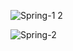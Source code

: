 
![Spring-1 2](https://user-images.githubusercontent.com/61968474/148786961-c0ed192f-52ae-49d2-ada2-921efcc51ab9.jpg)

![Spring-2](https://user-images.githubusercontent.com/61968474/148786930-ed3d66e6-cf4e-4e60-b70e-0421f3215a13.jpg)
